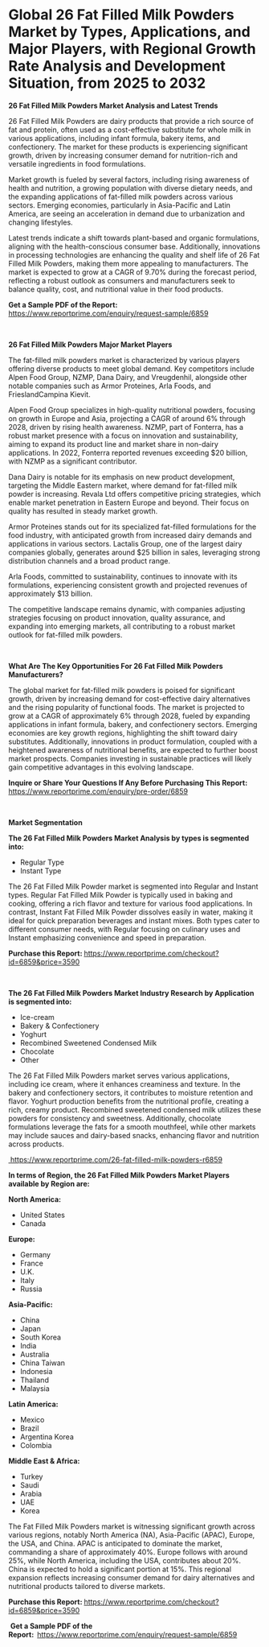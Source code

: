 <p><h1>Global 26 Fat Filled Milk Powders Market by Types, Applications, and Major Players, with Regional Growth Rate Analysis and Development Situation, from 2025 to 2032</h1></p><p><strong>26 Fat Filled Milk Powders Market Analysis and Latest Trends</strong></p>
<p><p>26 Fat Filled Milk Powders are dairy products that provide a rich source of fat and protein, often used as a cost-effective substitute for whole milk in various applications, including infant formula, bakery items, and confectionery. The market for these products is experiencing significant growth, driven by increasing consumer demand for nutrition-rich and versatile ingredients in food formulations.</p><p>Market growth is fueled by several factors, including rising awareness of health and nutrition, a growing population with diverse dietary needs, and the expanding applications of fat-filled milk powders across various sectors. Emerging economies, particularly in Asia-Pacific and Latin America, are seeing an acceleration in demand due to urbanization and changing lifestyles.</p><p>Latest trends indicate a shift towards plant-based and organic formulations, aligning with the health-conscious consumer base. Additionally, innovations in processing technologies are enhancing the quality and shelf life of 26 Fat Filled Milk Powders, making them more appealing to manufacturers. The market is expected to grow at a CAGR of 9.70% during the forecast period, reflecting a robust outlook as consumers and manufacturers seek to balance quality, cost, and nutritional value in their food products.</p></p>
<p><strong>Get a Sample PDF of the Report:&nbsp;</strong> <a href="https://www.reportprime.com/enquiry/request-sample/6859?utm_campaign=4599&utm_medium=2&utm_source=Github&utm_content=ia&utm_term=16052025&utm_id=26-fat-filled-milk-powders">https://www.reportprime.com/enquiry/request-sample/6859</a></p>
<p>&nbsp;</p>
<p><strong>26 Fat Filled Milk Powders Major Market Players</strong></p>
<p><p>The fat-filled milk powders market is characterized by various players offering diverse products to meet global demand. Key competitors include Alpen Food Group, NZMP, Dana Dairy, and Vreugdenhil, alongside other notable companies such as Armor Proteines, Arla Foods, and FrieslandCampina Kievit. </p><p>Alpen Food Group specializes in high-quality nutritional powders, focusing on growth in Europe and Asia, projecting a CAGR of around 6% through 2028, driven by rising health awareness. NZMP, part of Fonterra, has a robust market presence with a focus on innovation and sustainability, aiming to expand its product line and market share in non-dairy applications. In 2022, Fonterra reported revenues exceeding $20 billion, with NZMP as a significant contributor.</p><p>Dana Dairy is notable for its emphasis on new product development, targeting the Middle Eastern market, where demand for fat-filled milk powder is increasing. Revala Ltd offers competitive pricing strategies, which enable market penetration in Eastern Europe and beyond. Their focus on quality has resulted in steady market growth.</p><p>Armor Proteines stands out for its specialized fat-filled formulations for the food industry, with anticipated growth from increased dairy demands and applications in various sectors. Lactalis Group, one of the largest dairy companies globally, generates around $25 billion in sales, leveraging strong distribution channels and a broad product range. </p><p>Arla Foods, committed to sustainability, continues to innovate with its formulations, experiencing consistent growth and projected revenues of approximately $13 billion. </p><p>The competitive landscape remains dynamic, with companies adjusting strategies focusing on product innovation, quality assurance, and expanding into emerging markets, all contributing to a robust market outlook for fat-filled milk powders.</p></p>
<p>&nbsp;</p>
<p><strong>What Are The Key Opportunities For 26 Fat Filled Milk Powders Manufacturers?</strong></p>
<p><p>The global market for fat-filled milk powders is poised for significant growth, driven by increasing demand for cost-effective dairy alternatives and the rising popularity of functional foods. The market is projected to grow at a CAGR of approximately 6% through 2028, fueled by expanding applications in infant formula, bakery, and confectionery sectors. Emerging economies are key growth regions, highlighting the shift toward dairy substitutes. Additionally, innovations in product formulation, coupled with a heightened awareness of nutritional benefits, are expected to further boost market prospects. Companies investing in sustainable practices will likely gain competitive advantages in this evolving landscape.</p></p>
<p><strong>Inquire or Share Your Questions If Any Before Purchasing This Report:</strong> <a href="https://www.reportprime.com/enquiry/pre-order/6859?utm_campaign=4599&utm_medium=2&utm_source=Github&utm_content=ia&utm_term=16052025&utm_id=26-fat-filled-milk-powders">https://www.reportprime.com/enquiry/pre-order/6859</a></p>
<p>&nbsp;</p>
<p><strong>Market Segmentation</strong></p>
<p><strong>The 26 Fat Filled Milk Powders Market Analysis by types is segmented into:</strong></p>
<p><ul><li>Regular Type</li><li>Instant Type</li></ul></p>
<p><p>The 26 Fat Filled Milk Powder market is segmented into Regular and Instant types. Regular Fat Filled Milk Powder is typically used in baking and cooking, offering a rich flavor and texture for various food applications. In contrast, Instant Fat Filled Milk Powder dissolves easily in water, making it ideal for quick preparation beverages and instant mixes. Both types cater to different consumer needs, with Regular focusing on culinary uses and Instant emphasizing convenience and speed in preparation.</p></p>
<p><strong>Purchase this Report:&nbsp;</strong><a href="https://www.reportprime.com/checkout?id=6859&price=3590&utm_campaign=4599&utm_medium=2&utm_source=Github&utm_content=ia&utm_term=16052025&utm_id=26-fat-filled-milk-powders">https://www.reportprime.com/checkout?id=6859&price=3590</a></p>
<p>&nbsp;</p>
<p><strong>The 26 Fat Filled Milk Powders Market Industry Research by Application is segmented into:</strong></p>
<p><ul><li>Ice-cream</li><li>Bakery & Confectionery</li><li>Yoghurt</li><li>Recombined Sweetened Condensed Milk</li><li>Chocolate</li><li>Other</li></ul></p>
<p><p>The 26 Fat Filled Milk Powders market serves various applications, including ice cream, where it enhances creaminess and texture. In the bakery and confectionery sectors, it contributes to moisture retention and flavor. Yoghurt production benefits from the nutritional profile, creating a rich, creamy product. Recombined sweetened condensed milk utilizes these powders for consistency and sweetness. Additionally, chocolate formulations leverage the fats for a smooth mouthfeel, while other markets may include sauces and dairy-based snacks, enhancing flavor and nutrition across products.</p></p>
<p><a href="https://www.reportprime.com/26-fat-filled-milk-powders-r6859?utm_campaign=4599&utm_medium=2&utm_source=Github&utm_content=ia&utm_term=16052025&utm_id=26-fat-filled-milk-powders">&nbsp;https://www.reportprime.com/26-fat-filled-milk-powders-r6859</a></p>
<p><strong>In terms of Region, the 26 Fat Filled Milk Powders Market Players available by Region are:</strong></p>
<p>
    <p> <strong> North America: </strong>
        <ul>
            <li>United States</li>
            <li>Canada</li>
        </ul>
        </p> 
    <p> <strong> Europe: </strong>
        <ul>
            <li>Germany</li>
            <li>France</li>
            <li>U.K.</li>
            <li>Italy</li>
            <li>Russia</li>
        </ul>
        </p> 
    <p> <strong> Asia-Pacific: </strong>
        <ul>
            <li>China</li>
            <li>Japan</li>
            <li>South Korea</li>
            <li>India</li>
            <li>Australia</li>
            <li>China Taiwan</li>
            <li>Indonesia</li>
            <li>Thailand</li>
            <li>Malaysia</li>
        </ul>
        </p> 
    <p> <strong> Latin America: </strong>
        <ul>
            <li>Mexico</li>
            <li>Brazil</li>
            <li>Argentina Korea</li>
            <li>Colombia</li>
        </ul>
        </p> 
    <p> <strong> Middle East & Africa: </strong>
        <ul>
            <li>Turkey</li>
            <li>Saudi</li>
            <li>Arabia</li>
            <li>UAE</li>
            <li>Korea</li>
        </ul>
    </p>
    </p>
<p><p>The Fat Filled Milk Powders market is witnessing significant growth across various regions, notably North America (NA), Asia-Pacific (APAC), Europe, the USA, and China. APAC is anticipated to dominate the market, commanding a share of approximately 40%. Europe follows with around 25%, while North America, including the USA, contributes about 20%. China is expected to hold a significant portion at 15%. This regional expansion reflects increasing consumer demand for dairy alternatives and nutritional products tailored to diverse markets.</p></p>
<p><strong>Purchase this Report: </strong><a href="https://www.reportprime.com/checkout?id=6859&price=3590&utm_campaign=4599&utm_medium=2&utm_source=Github&utm_content=ia&utm_term=16052025&utm_id=26-fat-filled-milk-powders">https://www.reportprime.com/checkout?id=6859&price=3590</a></p>
<p>&nbsp;<strong>Get a Sample PDF of the Report:&nbsp;&nbsp;</strong><a href="https://www.reportprime.com/enquiry/request-sample/6859?utm_campaign=4599&utm_medium=2&utm_source=Github&utm_content=ia&utm_term=16052025&utm_id=26-fat-filled-milk-powders">https://www.reportprime.com/enquiry/request-sample/6859</a></p>
<p><strong></strong></p>
<p><p></p><p></p><p></p></p>